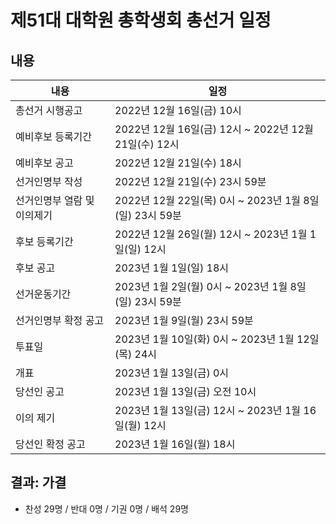 제51대 대학원 총학생회 총선거 일정
===

## 내용

| 내용 | 일정 | 
|---|---|
| 총선거 시행공고 | 2022년 12월 16일(금) 10시 | 
| 예비후보 등록기간 | 2022년 12월 16일(금) 12시 ~ 2022년 12월 21일(수) 12시 | 
| 예비후보 공고 | 2022년 12월 21일(수) 18시 | 
| 선거인명부 작성 | 2022년 12월 21일(수) 23시 59분 | 
| 선거인명부 열람 및 이의제기 | 2022년 12월 22일(목) 0시 ~ 2023년 1월 8일(일) 23시 59분 | 
| 후보 등록기간 | 2022년 12월 26일(월) 12시 ~ 2023년 1월 1일(일) 12시 | 
| 후보 공고 | 2023년 1월 1일(일) 18시 | 
| 선거운동기간 | 2023년 1월 2일(월) 0시 ~ 2023년 1월 8일(일) 23시 59분 | 
| 선거인명부 확정 공고 | 2023년 1월 9일(월) 23시 59분 | 
| 투표일 | 2023년 1월 10일(화) 0시 ~ 2023년 1월 12일(목) 24시 | 
| 개표 | 2023년 1월 13일(금) 0시
| 당선인 공고 | 2023년 1월 13일(금) 오전 10시 | 
| 이의 제기 | 2023년 1월 13일(금) 12시 ~ 2023년 1월 16일(월) 12시 | 
| 당선인 확정 공고 | 2023년 1월 16일(월) 18시 | 


## 결과: 가결
- 찬성 29명 / 반대 0명 / 기권 0명 / 배석 29명
